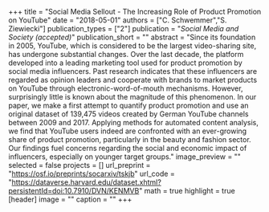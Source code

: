 +++
title = "Social Media Sellout - The Increasing Role of Product Promotion on YouTube"
date = "2018-05-01"
authors = ["C. Schwemmer","S. Ziewiecki"]
publication_types = ["2"]
publication = "_Social Media and Society (accepted)_"
publication_short = ""
abstract = "Since its foundation in 2005, YouTube, which is considered to be the largest video-sharing site, has undergone substantial changes. Over the last decade, the platform developed into a leading marketing tool used for product promotion by social media influencers. Past research indicates that these influencers are regarded as opinion leaders and cooperate with brands to market products on YouTube through electronic-word-of-mouth mechanisms. However, surprisingly little is known about the magnitude of this phenomenon. In our paper, we make a first attempt to quantify product promotion and use an original dataset of 139,475 videos created by German YouTube channels between 2009 and 2017. Applying methods for automated content analysis, we find that YouTube users indeed are confronted with an ever-growing share of product promotion, particularly in the beauty and fashion sector. Our findings fuel concerns regarding the social and economic impact of influencers, especially on younger target groups."
image_preview = ""
selected = false
projects = []
url_preprint = "https://osf.io/preprints/socarxiv/tskjb"
url_code = "https://dataverse.harvard.edu/dataset.xhtml?persistentId=doi:10.7910/DVN/KENMVB"
math = true
highlight = true
[header]
image = ""
caption = ""
+++

